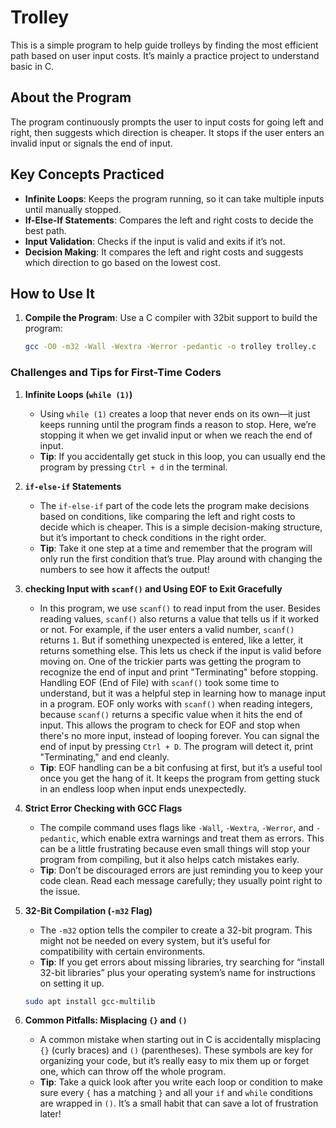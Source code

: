 # Trolley

This is a simple program to help guide trolleys by finding the most efficient path based on user input costs. It’s mainly a practice project to understand basic in C.

## About the Program

The program continuously prompts the user to input costs for going left and right, then suggests which direction is cheaper. It stops if the user enters an invalid input or signals the end of input.

## Key Concepts Practiced

- **Infinite Loops**: Keeps the program running, so it can take multiple inputs until manually stopped.
- **If-Else-If Statements**: Compares the left and right costs to decide the best path.
- **Input Validation**: Checks if the input is valid and exits if it’s not.
- **Decision Making**: It compares the left and right costs and suggests which direction to go based on the lowest cost.

## How to Use It

1. **Compile the Program**: Use a C compiler with 32bit support to build the program:
   ```bash
   gcc -O0 -m32 -Wall -Wextra -Werror -pedantic -o trolley trolley.c
   
### Challenges and Tips for First-Time Coders

1. **Infinite Loops (`while (1)`)**  
   - Using `while (1)` creates a loop that never ends on its own—it just keeps running until the program finds a reason to stop. Here, we’re stopping it when we get invalid input or when we reach the end of input.
   - **Tip**: If you accidentally get stuck in this loop, you can usually end the program by pressing `Ctrl + d` in the terminal.

2. **`if-else-if` Statements**  
   - The `if-else-if` part of the code lets the program make decisions based on conditions, like comparing the left and right costs to decide which is cheaper. This is a simple decision-making structure, but it’s important to check conditions in the right order.
   - **Tip**: Take it one step at a time and remember that the program will only run the first condition that’s true. Play around with changing the numbers to see how it affects the output!

3. **checking Input with `scanf()` and Using EOF to Exit Gracefully**

   - In this program, we use `scanf()` to read input from the user. Besides reading values, `scanf()` also returns a value that tells us if it worked or not. For example, if the user enters a valid number, `scanf()` returns `1`. But if something unexpected is entered, like a letter, it returns something else. This lets us check if the input is valid before moving on. One of the trickier parts was getting the program to recognize the end of input and print "Terminating" before stopping. Handling EOF (End of File) with `scanf()` took some time to understand, but it was a helpful step in learning how to manage input in a program. EOF only works with `scanf()` when reading integers, because `scanf()` returns a specific value when it hits the end of input. This allows the program to check for EOF and stop when there's no more input, instead of looping forever. You can signal the end of input by pressing `Ctrl + D`. The program will detect it, print "Terminating," and end cleanly.
   - **Tip**: EOF handling can be a bit confusing at first, but it’s a useful tool once you get the hang of it. It keeps the program from getting stuck in an endless loop when input ends unexpectedly.

4. **Strict Error Checking with GCC Flags**  
   - The compile command uses flags like `-Wall`, `-Wextra`, `-Werror`, and `-pedantic`, which enable extra warnings and treat them as errors. This can be a little frustrating because even small things will stop your program from compiling, but it also helps catch mistakes early.
   - **Tip**: Don’t be discouraged errors are just reminding you to keep your code clean. Read each message carefully; they usually point right to the issue.

5. **32-Bit Compilation (`-m32` Flag)**  
   - The `-m32` option tells the compiler to create a 32-bit program. This might not be needed on every system, but it’s useful for compatibility with certain environments.
   - **Tip**: If you get errors about missing libraries, try searching for “install 32-bit libraries” plus your operating system’s name for instructions on setting it up.
    ```bash
   sudo apt install gcc-multilib

7. **Common Pitfalls: Misplacing `{}` and `()`**

   - A common mistake when starting out in C is accidentally misplacing `{}` (curly braces) and `()` (parentheses). These symbols are key for organizing your code, but it’s really easy to mix them up or forget one, which can throw off the whole program.
   - **Tip**: Take a quick look after you write each loop or condition to make sure every `{` has a matching `}` and all your `if` and `while` conditions are wrapped in `()`. It’s a small habit that can save a lot of frustration later!
